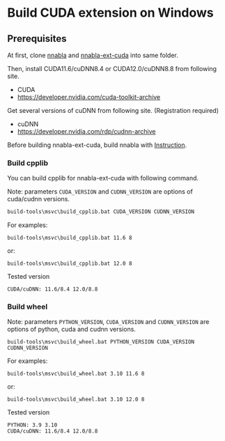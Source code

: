 # Build CUDA extension on Windows

## Prerequisites

At first, clone [nnabla](https://github.com/sony/nnabla) and [nnabla-ext-cuda](https://github.com/sony/nnabla-ext-cuda) into same folder.

Then, install CUDA11.6/cuDNN8.4 or CUDA12.0/cuDNN8.8 from following site.
- CUDA
 - https://developer.nvidia.com/cuda-toolkit-archive

Get several versions of cuDNN from following site. (Registration required)
- cuDNN
 - https://developer.nvidia.com/rdp/cudnn-archive

Before building nnabla-ext-cuda, build nnabla with [Instruction](https://github.com/sony/nnabla/blob/master/doc/build/build_windows.md).


### Build cpplib

You can build cpplib for nnabla-ext-cuda with following command.

Note: parameters `CUDA_VERSION` and `CUDNN_VERSION` are options of cuda/cudnn versions.

``` cmd
build-tools\msvc\build_cpplib.bat CUDA_VERSION CUDNN_VERSION
``` 
For examples:

```
build-tools\msvc\build_cpplib.bat 11.6 8
```
or:
```
build-tools\msvc\build_cpplib.bat 12.0 8
```

Tested version

    CUDA/cuDNN: 11.6/8.4 12.0/8.8

### Build wheel
Note: parameters `PYTHON_VERSION`, `CUDA_VERSION` and `CUDNN_VERSION` are options of python, cuda and cudnn versions.
```
build-tools\msvc\build_wheel.bat PYTHON_VERSION CUDA_VERSION CUDNN_VERSION
```
For examples:

```
build-tools\msvc\build_wheel.bat 3.10 11.6 8
```
or:
```
build-tools\msvc\build_wheel.bat 3.10 12.0 8
```

Tested version

    PYTHON: 3.9 3.10
    CUDA/cuDNN: 11.6/8.4 12.0/8.8
